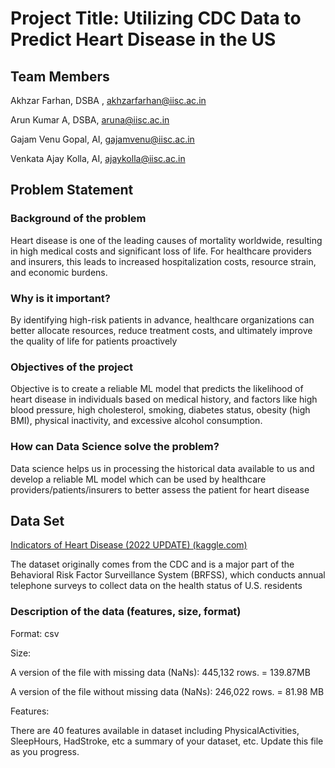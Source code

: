 # Project Title: Utilizing CDC Data to Predict Heart Disease in the US
## Team Members
Akhzar Farhan, DSBA , akhzarfarhan@iisc.ac.in​

Arun Kumar A, DSBA,  aruna@iisc.ac.in​

Gajam Venu Gopal, AI, gajamvenu@iisc.ac.in​

Venkata Ajay Kolla, AI, ajaykolla@iisc.ac.in

## Problem Statement
### Background of the problem ​
Heart disease is one of the leading causes of mortality worldwide, resulting in high medical costs and significant loss of life. For healthcare providers and insurers, this leads to increased hospitalization costs, resource strain, and economic burdens.​
### Why is it important? ​
By identifying high-risk patients in advance, healthcare organizations can better allocate resources, reduce treatment costs, and ultimately improve the quality of life for patients proactively​
### Objectives of the project​
Objective is to create a reliable ML model that predicts the likelihood of heart disease in individuals based on medical history, and factors like high blood pressure, high cholesterol, smoking, diabetes status, obesity (high BMI), physical inactivity, and excessive alcohol consumption.​
### How can Data Science solve the problem?​
Data science helps us in processing the historical data available to us and develop a reliable ML model which can be used by healthcare providers/patients/insurers to better assess the patient for heart disease


## Data Set 
[Indicators of Heart Disease (2022 UPDATE) (kaggle.com)​](https://www.kaggle.com/datasets/kamilpytlak/personal-key-indicators-of-heart-disease)

The dataset originally comes from the CDC and is a major part of the Behavioral Risk Factor Surveillance System (BRFSS), which conducts annual telephone surveys to collect data on the health status of U.S. residents​

### Description of the data (features, size, format) ​
Format: csv​

Size: ​

A version of the file with missing data (NaNs): 445,132 rows. = 139.87MB​

A version of the file without missing data (NaNs): 246,022 rows. = 81.98 MB​

Features: ​

There are 40 features available in dataset including PhysicalActivities, SleepHours, HadStroke, etc
a summary of your dataset, etc. 
Update this file as you progress.
